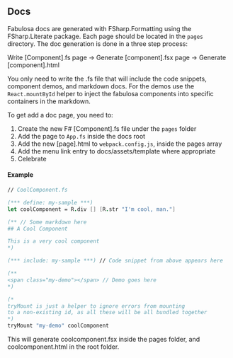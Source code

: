 ## Docs

Fabulosa docs are generated with FSharp.Formatting using the FSharp.Literate package.
Each page should be located in the `pages` directory. The doc generation is done in a three step process: 

Write [Component].fs page -> Generate [component].fsx page -> Generate [component].html

You only need to write the <Component>.fs file that will include the code snippets, component demos, and markdown docs.
For the demos use the `React.mountById` helper to inject the fabulosa components into specific containers in the markdown.

To get add a doc page, you need to:

1. Create the new F# [Component].fs file under the `pages` folder
2. Add the page to `App.fs` inside the docs root
3. Add the new [page].html to `webpack.config.js`, inside the pages array
4. Add the menu link entry to docs/assets/template where appropriate
5. Celebrate

#### Example

```fsharp
// CoolComponent.fs

(*** define: my-sample ***)
let coolComponent = R.div [] [R.str "I'm cool, man."]

(** // Some markdown here
## A Cool Component

This is a very cool component
*)

(*** include: my-sample ***) // Code snippet from above appears here

(**
<span class="my-demo"></span> // Demo goes here
*)

(*
tryMount is just a helper to ignore errors from mounting
to a non-existing id, as all these will be all bundled together
*)
tryMount "my-demo" coolComponent
```

This will generate coolcomponent.fsx inside the pages folder, and coolcomponent.html in the root folder.
